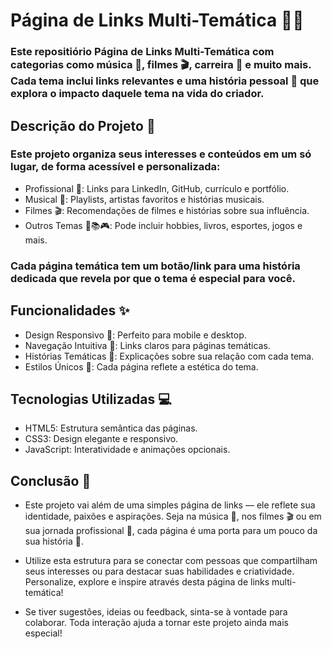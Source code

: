 # Página de Links Multi-Temática 🎨🌐
### Este repositiório Página de Links Multi-Temática com categorias como música 🎵, filmes 🎬, carreira 💼 e muito mais. Cada tema inclui links relevantes e uma história pessoal 🌟 que explora o impacto daquele tema na vida do criador.

## Descrição do Projeto 📝
### Este projeto organiza seus interesses e conteúdos em um só lugar, de forma acessível e personalizada:

- Profissional 💼: Links para LinkedIn, GitHub, currículo e portfólio.
- Musical 🎵: Playlists, artistas favoritos e histórias musicais.
- Filmes 🎬: Recomendações de filmes e histórias sobre sua influência.
- Outros Temas 🏀📚🎮: Pode incluir hobbies, livros, esportes, jogos e mais.
### Cada página temática tem um botão/link para uma história dedicada que revela por que o tema é especial para você.

## Funcionalidades ✨
- Design Responsivo 📱: Perfeito para mobile e desktop.
- Navegação Intuitiva 🔗: Links claros para páginas temáticas.
- Histórias Temáticas 🌟: Explicações sobre sua relação com cada tema.
- Estilos Únicos 🎨: Cada página reflete a estética do tema.
  
## Tecnologias Utilizadas 💻
- HTML5: Estrutura semântica das páginas.
- CSS3: Design elegante e responsivo.
- JavaScript: Interatividade e animações opcionais.

## Conclusão 🚀
- Este projeto vai além de uma simples página de links — ele reflete sua identidade, paixões e aspirações. Seja na música 🎵, nos filmes 🎬 ou em sua jornada profissional 💼, cada página é uma porta para um pouco da sua história 🌟.

- Utilize esta estrutura para se conectar com pessoas que compartilham seus interesses ou para destacar suas habilidades e criatividade. Personalize, explore e inspire através desta página de links multi-temática!

- Se tiver sugestões, ideias ou feedback, sinta-se à vontade para colaborar. Toda interação ajuda a tornar este projeto ainda mais especial! 

